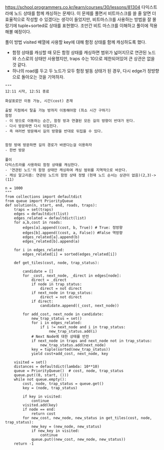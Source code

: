 https://school.programmers.co.kr/learn/courses/30/lessons/81304
다익스트라에 노드 상태를 함께 캐싱하는 문제다. 이 문제를 풀면서 비트마스크를 쓸 줄 알면 더 효율적으로 작성할 수 있겠다는 생각이 들었지만, 비트마스크를 사용하는 방법을 잘 몰랐기에 tuple+sorted로 상태를 표현했다. 조만간 비트 마스크를 이해하고 풀이에 적용해볼 예정이다.


풀이 방법
visited 배열에 사용할 key에 대해 함정 상태를 함께 캐싱하도록 했다.
- 함정 상태를 캐싱할 때 모든 함정 상태를 캐싱하면 범위가 넓어지므로 연관된 노드와 스스로의 상태만 사용했지만, traps 수는 10으로 제한되어있어 큰 상관은 없을 것 같다.
- 하나의 road를 두고 두 노드가 모두 함정 발동 상태가 된 경우, 다시 edge가 정방향으로 돌아오는 것을 기억하자.


```
"""
12:11 시작, 12:51 종료

화살표로만 이동 가능, 시간(cost) 존재

출발 지점에서 탈출 가능 방까지 이동해야함 (최소 시간 구하기)
함정
- 이 방으로 이동하는 순간, 함정 방과 연결된 모든 길의 방향이 반대가 된다.
- 다시 방문하면 다시 뒤집힌다. 
- 즉 여러번 방문해서 길의 방향을 반대로 뒤집을 수 있다.


함정 방에 방문하면 길의 경로가 바뀐다는걸 이용하자
- 한번 방문

풀이
다익스트라를 사용하되 함정 상태를 캐싱한다.
- '연관된 노드'의 함정 상태만 캐싱하여 캐싱 범위를 지역적으로 바꾼다.
- 캐싱 알고리즘: 연관된 노드의 함정 상태 정렬 (현재 노드 순서는 상관이 없음)(2,3)->(11)

n = 1000
"""
from collections import defaultdict
from queue import PriorityQueue
def solution(n, start, end, roads, traps):
    traps = set(traps)
    edges = defaultdict(list)
    edges_related = defaultdict(list)
    for a,b,cost in roads:
        edges[a].append((cost, b, True)) # True: 정방향
        edges[b].append((cost, a, False)) #False 역방향 
        edges_related[a].append(b)
        edges_related[b].append(a)
    
    for i in edges_related:
        edges_related[i] = sorted(edges_related[i])
        
    def get_tiles(cost, node, trap_status):
        
        candidate = []
        for _cost, next_node, _direct in edges[node]:
            direct = _direct
            if node in trap_status:
                direct = not direct
            if next_node in trap_status:
                direct = not direct
            if direct:
                candidate.append((_cost, next_node))
        
        for add_cost, next_node in candidate:
            new_trap_status = set()
            for i in edges_related:
                if i != next_node and i in trap_status:
                    new_trap_status.add(i)
            # Next Node에 대한 상태를 반전
            if next_node in traps and next_node not in trap_status:
                new_trap_status.add(next_node)
            key = tuple(sorted(new_trap_status))
            yield cost+add_cost, next_node, key
            
    visited = set()
    distances = defaultdict(lambda: 10**10)
    queue = PriorityQueue()  # cost, node, trap_status
    queue.put((0, start, ()))
    while not queue.empty():
        cost, node, trap_status = queue.get()
        key = (node, trap_status)

        if key in visited:
            continue
        visited.add(key)
        if node == end:
            return cost
        for new_cost, new_node, new_status in get_tiles(cost, node, trap_status):
            new_key = (new_node, new_status)
            if new_key in visited:
                continue
            queue.put((new_cost, new_node, new_status))
    return -1
```